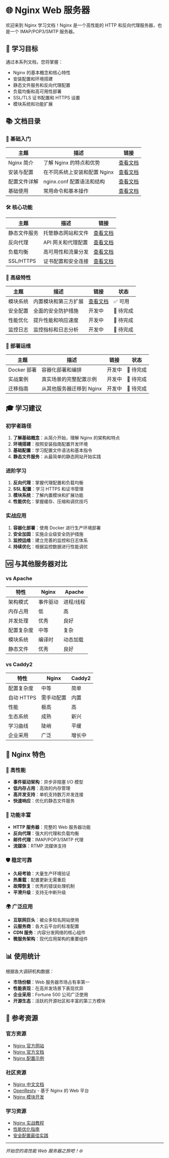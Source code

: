 # 🌐 Nginx Web 服务器

欢迎来到 Nginx 学习文档！Nginx 是一个高性能的 HTTP 和反向代理服务器，也是一个 IMAP/POP3/SMTP 服务器。

## 🎯 学习目标

通过本系列文档，您将掌握：
- Nginx 的基本概念和核心特性
- 安装配置和环境搭建
- 静态文件服务和反向代理配置
- 负载均衡和高可用性部署
- SSL/TLS 证书配置和 HTTPS 设置
- 模块系统和功能扩展

## 📚 文档目录

### 🚀 基础入门
| 主题 | 描述 | 链接 |
|------|------|------|
| Nginx 简介 | 了解 Nginx 的特点和优势 | [查看文档](./intro.md) |
| 安装与配置 | 在不同系统上安装和配置 Nginx | [查看文档](./install.md) |
| 配置文件详解 | nginx.conf 配置语法和结构 | [查看文档](./config.md) |
| 基础使用 | 常用命令和基本操作 | [查看文档](./basic-usage.md) |

### 🛠️ 核心功能
| 主题 | 描述 | 链接 |
|------|------|------|
| 静态文件服务 | 托管静态网站和文件 | [查看文档](./static-files.md) |
| 反向代理 | API 网关和代理配置 | [查看文档](./reverse-proxy.md) |
| 负载均衡 | 高可用性和流量分发 | [查看文档](./load-balancing.md) |
| SSL/HTTPS | 证书配置和安全连接 | [查看文档](./ssl-https.md) |

### 🔧 高级特性
| 主题 | 描述 | 链接 | 状态 |
|------|------|------|------|
| 模块系统 | 内置模块和第三方扩展 | [查看文档](./modules.md) | ✅ 可用 |
| 安全配置 | 全面的安全防护措施 | 开发中 | 🚧 待完成 |
| 性能优化 | 提升性能和响应速度 | 开发中 | 🚧 待完成 |
| 监控日志 | 监控指标和日志分析 | 开发中 | 🚧 待完成 |

### 🚀 部署运维
| 主题 | 描述 | 链接 | 状态 |
|------|------|------|------|
| Docker 部署 | 容器化部署和编排 | 开发中 | 🚧 待完成 |
| 实战案例 | 真实场景的完整配置示例 | 开发中 | 🚧 待完成 |
| 迁移指南 | 从其他服务器迁移到 Nginx | 开发中 | 🚧 待完成 |

## 🎓 学习建议

### 初学者路径
1. **了解基础概念**：从简介开始，理解 Nginx 的架构和特点
2. **环境搭建**：按照安装指南配置开发环境
3. **基础配置**：学习配置文件语法和基本指令
4. **静态文件服务**：从最简单的静态网站开始实践

### 进阶学习
1. **反向代理**：掌握代理配置和负载均衡
2. **SSL 配置**：学习 HTTPS 和证书管理
3. **模块系统**：了解内置模块和扩展功能
4. **性能优化**：掌握缓存、压缩和调优技巧

### 实战应用
1. **容器化部署**：使用 Docker 进行生产环境部署
2. **安全加固**：实施企业级安全防护措施
3. **监控运维**：建立完善的监控和日志体系
4. **持续优化**：根据监控数据进行性能调优

## 🆚 与其他服务器对比

### vs Apache
| 特性 | Nginx | Apache |
|------|-------|--------|
| 架构模式 | 事件驱动 | 进程/线程 |
| 内存占用 | 低 | 高 |
| 并发处理 | 优秀 | 良好 |
| 配置复杂度 | 中等 | 复杂 |
| 模块系统 | 编译时 | 动态加载 |
| 静态文件 | 优秀 | 良好 |

### vs Caddy2
| 特性 | Nginx | Caddy2 |
|------|-------|--------|
| 配置复杂度 | 中等 | 简单 |
| 自动 HTTPS | 需手动配置 | 内置 |
| 性能 | 极高 | 高 |
| 生态系统 | 成熟 | 新兴 |
| 学习曲线 | 陡峭 | 平缓 |
| 企业采用 | 广泛 | 增长中 |

## 🌟 Nginx 特色

### 🚀 高性能
- **事件驱动架构**：异步非阻塞 I/O 模型
- **低内存占用**：高效的内存管理
- **高并发支持**：单机支持数万并发连接
- **快速响应**：优化的静态文件服务

### 🔧 功能丰富
- **HTTP 服务器**：完整的 Web 服务器功能
- **反向代理**：强大的代理和负载均衡
- **邮件代理**：IMAP/POP3/SMTP 代理
- **流媒体**：RTMP 流媒体支持

### 🛡️ 稳定可靠
- **久经考验**：大量生产环境验证
- **热重载**：配置更新无需重启
- **故障恢复**：优秀的错误处理机制
- **平滑升级**：支持无中断升级

### 🌍 广泛应用
- **互联网巨头**：被众多知名网站使用
- **云服务商**：各大云平台的标准配置
- **CDN 服务**：内容分发网络的核心组件
- **微服务架构**：现代应用架构的重要组件

## 📊 使用统计

根据各大调研机构数据：
- **市场份额**：Web 服务器市场占有率第一
- **性能表现**：在高并发场景下表现优异
- **企业采用**：Fortune 500 公司广泛使用
- **开源生态**：活跃的开源社区和丰富的第三方模块

## 📖 参考资源

### 官方资源
- [Nginx 官方网站](https://nginx.org/)
- [Nginx 官方文档](https://nginx.org/en/docs/)
- [Nginx 配置示例](https://www.nginx.com/resources/wiki/)

### 社区资源
- [Nginx 中文文档](https://nginx.org/cn/docs/)
- [OpenResty](https://openresty.org/) - 基于 Nginx 的 Web 平台
- [Nginx 模块开发](https://nginx.org/en/docs/dev/)

### 学习资源
- [Nginx 实战教程](https://nginx.org/en/docs/beginners_guide.html)
- [性能优化指南](https://nginx.org/en/docs/http/ngx_http_core_module.html)
- [安全配置最佳实践](https://nginx.org/en/docs/http/configuring_https_servers.html)

---

*开始您的高性能 Web 服务器之旅吧！🌐*
